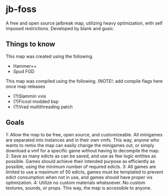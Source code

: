 # jb-foss
A free and open source jailbreak map, utilizing heavy optimization, with self imposed restrictions. Developed by blank and gusic.

## Things to know
This map was created using the following. 
- Hammer++
- Spud FGD

This map was compiled using the following. (NOTE!: add compile flags here once map releases
- (?)Slammin vvis 
- (?)Ficool modded bsp
- (?)Vrad multithreading patch

## Goals
1: Allow the map to be free, open source, and customizeable. All minigames are separated into instances and in their own vmfs. This way, anyone who wants to remix the map can easily change the minigames out, or simply download a vmf for a specific game without having to decompile the map.
2: Save as many edicts as can be saved, and use as few logic entities as possible. Games should achieve their intended purpose as efficiently as possible, using the minimum number of required edicts.
3: All games are limited to use a maximum of 50 edicts, games must be templated to prevent edict consumption when not in use, and games should have proper vis optimization.
4: Utilize no custom materials whatsoever. No custom textures, sounds, or props. This way, the map is accessible to anyone.

